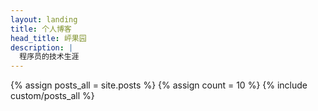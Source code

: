 ```yaml
---
layout: landing
title: 个人博客
head_title: 岼果园
description: |
  程序员的技术生涯
---
```


<div>
{% assign posts_all = site.posts %}
{% assign count = 10 %}
{% include custom/posts_all %}
</div>
